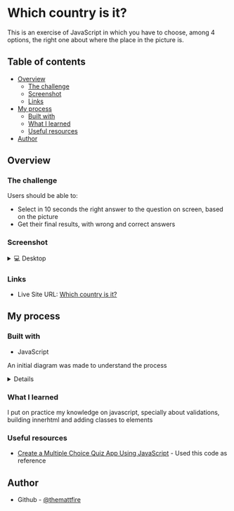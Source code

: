 # Which country is it?

This is an exercise of JavaScript in which you have to choose, among 4 options, the right one about where the place in the picture is.

## Table of contents

- [Overview](#overview)
  - [The challenge](#the-challenge)
  - [Screenshot](#screenshot)
  - [Links](#links)
- [My process](#my-process)
  - [Built with](#built-with)
  - [What I learned](#what-i-learned)
  - [Useful resources](#useful-resources)
- [Author](#author)

## Overview

### The challenge

Users should be able to:

- Select in 10 seconds the right answer to the question on screen, based on the picture
- Get their final results, with wrong and correct answers

### Screenshot

<details>
  <summary>💻 Desktop</summary>
  <img src="./imgs/preview.png">
</details>

### Links

- Live Site URL: [Which country is it?](https://themattfire.github.io/which-country-is-it/)

## My process

### Built with

- JavaScript

An initial diagram was made to understand the process
<details>
  <summary💡 Diagram</summary>
  <img src="./imgs/diagram.png">
</details>

### What I learned

I put on practice my knowledge on javascript, specially about validations, building innerhtml and adding classes to elements

### Useful resources

- [Create a Multiple Choice Quiz App Using JavaScript](https://www.youtube.com/watch?v=49pYIMygIcU) - Used this code as reference

## Author

- Github - [@themattfire](github.com/themattfire)
